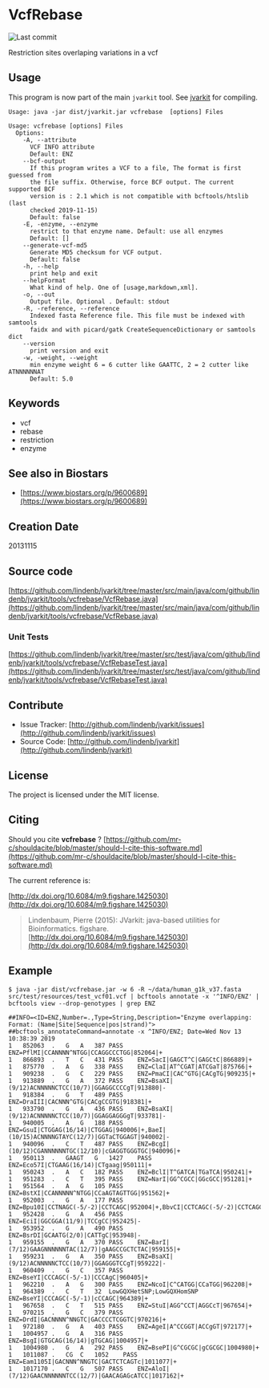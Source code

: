 # VcfRebase

![Last commit](https://img.shields.io/github/last-commit/lindenb/jvarkit.png)

Restriction sites overlaping variations in a vcf


## Usage


This program is now part of the main `jvarkit` tool. See [jvarkit](JvarkitCentral.md) for compiling.


```
Usage: java -jar dist/jvarkit.jar vcfrebase  [options] Files

Usage: vcfrebase [options] Files
  Options:
    -A, --attribute
      VCF INFO attribute
      Default: ENZ
    --bcf-output
      If this program writes a VCF to a file, The format is first guessed from 
      the file suffix. Otherwise, force BCF output. The current supported BCF 
      version is : 2.1 which is not compatible with bcftools/htslib (last 
      checked 2019-11-15)
      Default: false
    -E, -enzyme, --enzyme
      restrict to that enzyme name. Default: use all enzymes
      Default: []
    --generate-vcf-md5
      Generate MD5 checksum for VCF output.
      Default: false
    -h, --help
      print help and exit
    --helpFormat
      What kind of help. One of [usage,markdown,xml].
    -o, --out
      Output file. Optional . Default: stdout
    -R, -reference, --reference
      Indexed fasta Reference file. This file must be indexed with samtools 
      faidx and with picard/gatk CreateSequenceDictionary or samtools dict
    --version
      print version and exit
    -w, -weight, --weight
      min enzyme weight 6 = 6 cutter like GAATTC, 2 = 2 cutter like ATNNNNNNAT
      Default: 5.0

```


## Keywords

 * vcf
 * rebase
 * restriction
 * enzyme



## See also in Biostars

 * [https://www.biostars.org/p/9600689](https://www.biostars.org/p/9600689)



## Creation Date

20131115

## Source code 

[https://github.com/lindenb/jvarkit/tree/master/src/main/java/com/github/lindenb/jvarkit/tools/vcfrebase/VcfRebase.java](https://github.com/lindenb/jvarkit/tree/master/src/main/java/com/github/lindenb/jvarkit/tools/vcfrebase/VcfRebase.java)

### Unit Tests

[https://github.com/lindenb/jvarkit/tree/master/src/test/java/com/github/lindenb/jvarkit/tools/vcfrebase/VcfRebaseTest.java](https://github.com/lindenb/jvarkit/tree/master/src/test/java/com/github/lindenb/jvarkit/tools/vcfrebase/VcfRebaseTest.java)


## Contribute

- Issue Tracker: [http://github.com/lindenb/jvarkit/issues](http://github.com/lindenb/jvarkit/issues)
- Source Code: [http://github.com/lindenb/jvarkit](http://github.com/lindenb/jvarkit)

## License

The project is licensed under the MIT license.

## Citing

Should you cite **vcfrebase** ? [https://github.com/mr-c/shouldacite/blob/master/should-I-cite-this-software.md](https://github.com/mr-c/shouldacite/blob/master/should-I-cite-this-software.md)

The current reference is:

[http://dx.doi.org/10.6084/m9.figshare.1425030](http://dx.doi.org/10.6084/m9.figshare.1425030)

> Lindenbaum, Pierre (2015): JVarkit: java-based utilities for Bioinformatics. figshare.
> [http://dx.doi.org/10.6084/m9.figshare.1425030](http://dx.doi.org/10.6084/m9.figshare.1425030)


## Example
 

```
$ java -jar dist/vcfrebase.jar -w 6 -R ~/data/human_g1k_v37.fasta src/test/resources/test_vcf01.vcf | bcftools annotate -x '^INFO/ENZ' | bcftools view --drop-genotypes | grep ENZ

##INFO=<ID=ENZ,Number=.,Type=String,Description="Enzyme overlapping: Format: (Name|Site|Sequence|pos|strand)">
##bcftools_annotateCommand=annotate -x ^INFO/ENZ; Date=Wed Nov 13 10:38:39 2019
1	852063	.	G	A	387	PASS	ENZ=PflMI|CCANNNN^NTGG|CCAGGCCCTGG|852064|+
1	866893	.	T	C	431	PASS	ENZ=SacI|GAGCT^C|GAGCtC|866889|+
1	875770	.	A	G	338	PASS	ENZ=ClaI|AT^CGAT|ATCGaT|875766|+
1	909238	.	G	C	229	PASS	ENZ=PmaCI|CAC^GTG|CACgTG|909235|+
1	913889	.	G	A	372	PASS	ENZ=BsaXI|(9/12)ACNNNNNCTCC(10/7)|GGAGGCCCCgT|913880|-
1	918384	.	G	T	489	PASS	ENZ=DraIII|CACNNN^GTG|CACgCCGTG|918381|+
1	933790	.	G	A	436	PASS	ENZ=BsaXI|(9/12)ACNNNNNCTCC(10/7)|GGAGGAGGGgT|933781|-
1	940005	.	A	G	188	PASS	ENZ=GsuI|CTGGAG(16/14)|CTGGAG|940006|+,BaeI|(10/15)ACNNNNGTAYC(12/7)|GGTaCTGGAGT|940002|-
1	940096	.	C	T	487	PASS	ENZ=BcgI|(10/12)CGANNNNNNTGC(12/10)|cGAGGTGGGTGC|940096|+
1	950113	.	GAAGT	G	1427	PASS	ENZ=Eco57I|CTGAAG(16/14)|CTgaag|950111|+
1	950243	.	A	C	182	PASS	ENZ=BclI|T^GATCA|TGaTCA|950241|+
1	951283	.	C	T	395	PASS	ENZ=NarI|GG^CGCC|GGcGCC|951281|+
1	951564	.	A	G	105	PASS	ENZ=BstXI|CCANNNNN^NTGG|CCaAGTAGTTGG|951562|+
1	952003	.	G	A	177	PASS	ENZ=Bpu10I|CCTNAGC(-5/-2)|CCTCAGC|952004|+,BbvCI|CCTCAGC(-5/-2)|CCTCAGC|952004|+
1	952428	.	G	A	456	PASS	ENZ=EciI|GGCGGA(11/9)|TCCgCC|952425|-
1	953952	.	G	A	490	PASS	ENZ=BsrDI|GCAATG(2/0)|CATTgC|953948|-
1	959155	.	G	A	370	PASS	ENZ=BarI|(7/12)GAAGNNNNNNTAC(12/7)|gAAGCCGCTCTAC|959155|+
1	959231	.	G	A	350	PASS	ENZ=BsaXI|(9/12)ACNNNNNCTCC(10/7)|GGAGGGTCCgT|959222|-
1	960409	.	G	C	357	PASS	ENZ=BseYI|CCCAGC(-5/-1)|CCCAgC|960405|+
1	962210	.	A	G	300	PASS	ENZ=NcoI|C^CATGG|CCaTGG|962208|+
1	964389	.	C	T	32	LowGQXHetSNP;LowGQXHomSNP	ENZ=BseYI|CCCAGC(-5/-1)|cCCAGC|964389|+
1	967658	.	C	T	515	PASS	ENZ=StuI|AGG^CCT|AGGCcT|967654|+
1	970215	.	G	C	379	PASS	ENZ=DrdI|GACNNNN^NNGTC|GACCCCTCGGTC|970216|+
1	972180	.	G	A	403	PASS	ENZ=AgeI|A^CCGGT|ACCgGT|972177|+
1	1004957	.	G	A	316	PASS	ENZ=BsgI|GTGCAG(16/14)|gTGCAG|1004957|+
1	1004980	.	G	A	292	PASS	ENZ=BsePI|G^CGCGC|gCGCGC|1004980|+
1	1011087	.	CG	C	1052	PASS	ENZ=Eam1105I|GACNNN^NNGTC|GACTCTCAGTc|1011077|+
1	1017170	.	C	G	507	PASS	ENZ=AloI|(7/12)GAACNNNNNNTCC(12/7)|GAACAGAGcATCC|1017162|+
```
 

